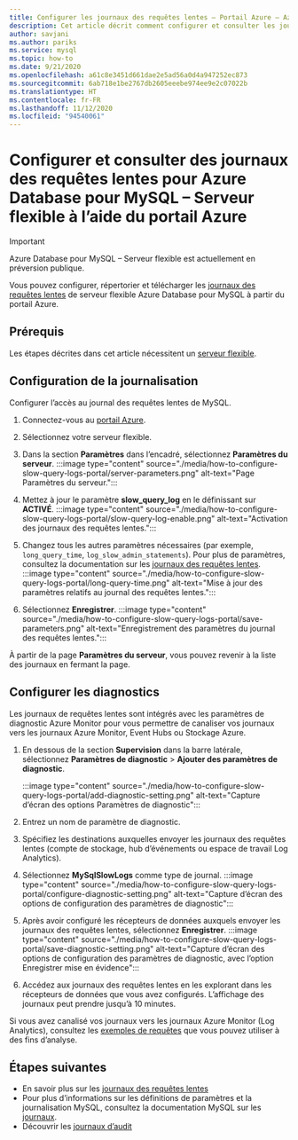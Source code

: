 ```yaml
---
title: Configurer les journaux des requêtes lentes – Portail Azure – Azure Database pour MySQL – Serveur flexible
description: Cet article décrit comment configurer et consulter les journaux des requêtes lentes dans un serveur flexible Azure Database pour MySQL à partir du portail Azure.
author: savjani
ms.author: pariks
ms.service: mysql
ms.topic: how-to
ms.date: 9/21/2020
ms.openlocfilehash: a61c8e3451d661dae2e5ad56a0d4a947252ec873
ms.sourcegitcommit: 6ab718e1be2767db2605eeebe974ee9e2c07022b
ms.translationtype: HT
ms.contentlocale: fr-FR
ms.lasthandoff: 11/12/2020
ms.locfileid: "94540061"
---
```

# <a name="configure-and-access-slow-query-logs-for-azure-database-for-mysql---flexible-server-using-the-azure-portal"></a>Configurer et consulter des journaux des requêtes lentes pour Azure Database pour MySQL – Serveur flexible à l’aide du portail Azure

> [!IMPORTANT]
> Azure Database pour MySQL – Serveur flexible est actuellement en préversion publique.

Vous pouvez configurer, répertorier et télécharger les [journaux des requêtes lentes](concepts-slow-query-logs.md) de serveur flexible Azure Database pour MySQL à partir du portail Azure.

## <a name="prerequisites"></a>Prérequis
Les étapes décrites dans cet article nécessitent un [serveur flexible](quickstart-create-server-portal.md).

## <a name="configure-logging"></a>Configuration de la journalisation
Configurer l’accès au journal des requêtes lentes de MySQL. 

1. Connectez-vous au [portail Azure](https://portal.azure.com/).

1. Sélectionnez votre serveur flexible.

1. Dans la section **Paramètres** dans l’encadré, sélectionnez **Paramètres du serveur**.
   :::image type="content" source="./media/how-to-configure-slow-query-logs-portal/server-parameters.png" alt-text="Page Paramètres du serveur.":::

1. Mettez à jour le paramètre **slow_query_log** en le définissant sur **ACTIVÉ**.
   :::image type="content" source="./media/how-to-configure-slow-query-logs-portal/slow-query-log-enable.png" alt-text="Activation des journaux des requêtes lentes.":::

1. Changez tous les autres paramètres nécessaires (par exemple, `long_query_time`, `log_slow_admin_statements`). Pour plus de paramètres, consultez la documentation sur les [journaux des requêtes lentes](./concepts-slow-query-logs.md#configure-slow-query-logging).  
   :::image type="content" source="./media/how-to-configure-slow-query-logs-portal/long-query-time.png" alt-text="Mise à jour des paramètres relatifs au journal des requêtes lentes.":::

1. Sélectionnez **Enregistrer**. 
   :::image type="content" source="./media/how-to-configure-slow-query-logs-portal/save-parameters.png" alt-text="Enregistrement des paramètres du journal des requêtes lentes.":::

À partir de la page **Paramètres du serveur**, vous pouvez revenir à la liste des journaux en fermant la page.

## <a name="set-up-diagnostics"></a>Configurer les diagnostics

Les journaux de requêtes lentes sont intégrés avec les paramètres de diagnostic Azure Monitor pour vous permettre de canaliser vos journaux vers les journaux Azure Monitor, Event Hubs ou Stockage Azure.

1. En dessous de la section **Supervision** dans la barre latérale, sélectionnez **Paramètres de diagnostic** > **Ajouter des paramètres de diagnostic**.

   :::image type="content" source="./media/how-to-configure-slow-query-logs-portal/add-diagnostic-setting.png" alt-text="Capture d’écran des options Paramètres de diagnostic":::

1. Entrez un nom de paramètre de diagnostic.

1. Spécifiez les destinations auxquelles envoyer les journaux des requêtes lentes (compte de stockage, hub d’événements ou espace de travail Log Analytics).

1. Sélectionnez **MySqlSlowLogs** comme type de journal.
    :::image type="content" source="./media/how-to-configure-slow-query-logs-portal/configure-diagnostic-setting.png" alt-text="Capture d’écran des options de configuration des paramètres de diagnostic":::

1. Après avoir configuré les récepteurs de données auxquels envoyer les journaux des requêtes lentes, sélectionnez **Enregistrer**.
    :::image type="content" source="./media/how-to-configure-slow-query-logs-portal/save-diagnostic-setting.png" alt-text="Capture d’écran des options de configuration des paramètres de diagnostic, avec l’option Enregistrer mise en évidence":::

1. Accédez aux journaux des requêtes lentes en les explorant dans les récepteurs de données que vous avez configurés. L’affichage des journaux peut prendre jusqu’à 10 minutes.

Si vous avez canalisé vos journaux vers les journaux Azure Monitor (Log Analytics), consultez les [exemples de requêtes](concepts-slow-query-logs.md#analyze-logs-in-azure-monitor-logs) que vous pouvez utiliser à des fins d’analyse. 

## <a name="next-steps"></a>Étapes suivantes
<!-- - See [Access slow query Logs in CLI](howto-configure-server-logs-in-cli.md) to learn how to download slow query logs programmatically.-->
- En savoir plus sur les [journaux des requêtes lentes](concepts-slow-query-logs.md)
- Pour plus d’informations sur les définitions de paramètres et la journalisation MySQL, consultez la documentation MySQL sur les [journaux](https://dev.mysql.com/doc/refman/5.7/en/slow-query-log.html).
- Découvrir les [journaux d’audit](concepts-audit-logs.md)
